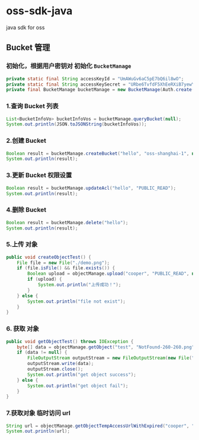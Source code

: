 # oss-sdk-java
java sdk for oss

## Bucket 管理

### 初始化，根据用户密钥对 初始化 `BucketManage`
````java
private static final String accessKeyId = "UmAWuGv6aC5pE7bQ6il8wO";
private static final String accessKeySecret = "URbe6TvfdF5XhEeRXiB7yewYcU5PFEe";
private final BucketManage bucketManage = new BucketManage(Auth.create(accessKeyId, accessKeySecret));
````

### 1.查询 Bucket 列表
````java
List<BucketInfoVo> bucketInfoVos = bucketManage.queryBucket(null);
System.out.println(JSON.toJSONString(bucketInfoVos));
````

### 2.创建 Bucket
````java
Boolean result = bucketManage.createBucket("hello", "oss-shanghai-1", null);
System.out.println(result);
````

### 3.更新 Bucket 权限设置
````java
Boolean result = bucketManage.updateAcl("hello", "PUBLIC_READ");
System.out.println(result);
````

### 4.删除 Bucket
````java
Boolean result = bucketManage.delete("hello");
System.out.println(result);
````

### 5.上传 对象
````java
public void createObjectTest() {
    File file = new File("./demo.png");
    if (file.isFile() && file.exists()) {
        Boolean upload = objectManage.upload("cooper", "PUBLIC_READ", null, new File("./timg.jpg"));
        if (upload) {
            System.out.println("上传成功！");
        }
    } else {
        System.out.println("file not exist");
    }
}
````

### 6. 获取 对象
````java
public void getObjectTest() throws IOException {
    byte[] data = objectManage.getObject("test", "NotFound-260-260.png");
    if (data != null) {
        FileOutputStream outputStream = new FileOutputStream(new File("./test2.png"));
        outputStream.write(data);
        outputStream.close();
        System.out.println("get object success");
    } else {
        System.out.println("get object fail");
    }
}
````

### 7.获取对象 临时访问 url
````java
String url = objectManage.getObjectTempAccessUrlWithExpired("cooper", "demo.png", 3600);
System.out.println(url);
````
